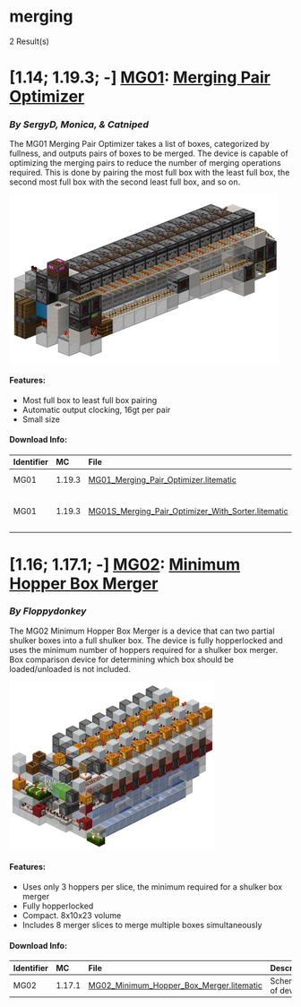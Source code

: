 # merging
2 Result(s)

# [1.14; 1.19.3; -] [MG01](MG01%20Merging%20Pair%20Optimizer): [Merging Pair Optimizer](MG01%20Merging%20Pair%20Optimizer/MG01_Merging_Pair_Optimizer.pdf)
### *By SergyD, Monica, & Catniped*

The MG01 Merging Pair Optimizer takes a list of boxes, categorized by fullness, and outputs pairs of boxes to be merged. The device is capable of optimizing the merging pairs to reduce the number of merging operations required. This is done by pairing the most full box with the least full box, the second most full box with the second least full box, and so on.

<img src="MG01%20Merging%20Pair%20Optimizer/area_render_56.png?raw=1" height="300px">

#### Features:
- Most full box to least full box pairing
- Automatic output clocking, 16gt per pair
- Small size

#### Download Info:
|Identifier   | MC       | File                                                                                                                                               | Description                                  |
|------------ |:-------- |:-------------------------------------------------------------------------------------------------------------------------------------------------- |:---------------------------------------------|
|MG01         | 1.19.3   | [MG01_Merging_Pair_Optimizer.litematic](MG01%20Merging%20Pair%20Optimizer/MG01_Merging_Pair_Optimizer.litematic?raw=1)                             | Schematic of device.                         |
|MG01         | 1.19.3   | [MG01S_Merging_Pair_Optimizer_With_Sorter.litematic](MG01%20Merging%20Pair%20Optimizer/MG01S_Merging_Pair_Optimizer_With_Sorter.litematic?raw=1)   | Schematic of device with fill level sorter.  |



# [1.16; 1.17.1; -] [MG02](MG02%20Minimum%20Hopper%20Box%20Merger): [Minimum Hopper Box Merger](MG02%20Minimum%20Hopper%20Box%20Merger/MG02_Minimum_Hopper_Box_Merger.pdf)
### *By Floppydonkey*

The MG02 Minimum Hopper Box Merger is a device that can two partial shulker boxes into a full shulker box. The device is fully hopperlocked and uses the minimum number of hoppers required for a shulker box merger. Box comparison device for determining which box should be loaded/unloaded is not included.

<img src="MG02%20Minimum%20Hopper%20Box%20Merger/area_render.png?raw=1" height="300px">

#### Features:
- Uses only 3 hoppers per slice, the minimum required for a shulker box merger
- Fully hopperlocked
- Compact. 8x10x23 volume
- Includes 8 merger slices to merge multiple boxes simultaneously

#### Download Info:
|Identifier   | MC       | File                                                                                                                                | Description           |
|------------ |:-------- |:----------------------------------------------------------------------------------------------------------------------------------- |:----------------------|
|MG02         | 1.17.1   | [MG02_Minimum_Hopper_Box_Merger.litematic](MG02%20Minimum%20Hopper%20Box%20Merger/MG02_Minimum_Hopper_Box_Merger.litematic?raw=1)   | Schematic of device.  |
